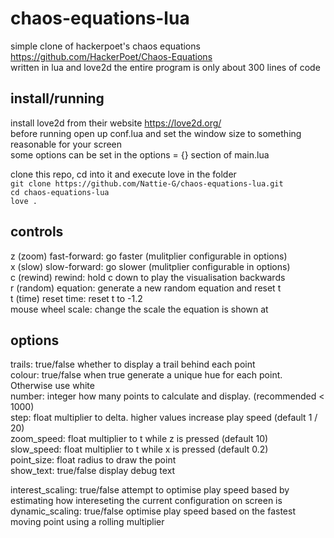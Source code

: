 # chaos-equations-lua  
simple clone of hackerpoet's chaos equations https://github.com/HackerPoet/Chaos-Equations  
written in lua and love2d the entire program is only about 300 lines of code  

## install/running  
install love2d from their website https://love2d.org/  
before running open up conf.lua and set the window size to something reasonable for your screen  
some options can be set in the options = {} section of main.lua  

clone this repo, cd into it and execute love in the folder  
`git clone https://github.com/Nattie-G/chaos-equations-lua.git`  
`cd chaos-equations-lua`  
`love .`  

## controls  

z (zoom) fast-forward: go faster (mulitplier configurable in options)  
x (slow) slow-forward: go slower (mulitplier configurable in options)  
c (rewind)    rewind: hold c down to play the visualisation backwards  
r (random)  equation: generate a new random equation and reset t  
t (time)  reset time: reset t to -1.2  
mouse wheel    scale: change the scale the equation is shown at

## options  
trails:     true/false  whether to display a trail behind each point  
colour:     true/false  when true generate a unique hue for each point. Otherwise use white  
number:     integer     how many points to calculate and display. (recommended < 1000)  
step:       float       multiplier to delta. higher values increase play speed (default 1 / 20)  
zoom_speed: float       multiplier to t while z is pressed (default 10)  
slow_speed: float       multiplier to t while x is pressed (default 0.2)  
point_size: float       radius to draw the point  
show_text:  true/false  display debug text  

interest_scaling: true/false attempt to optimise play speed based by estimating how intereseting the current configuration on screen is  
dynamic_scaling:  true/false optimise play speed based on the fastest moving point using a rolling multiplier
